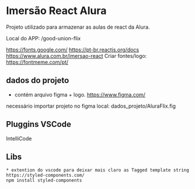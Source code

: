 # Imersão React Alura

Projeto utilizado para armazenar as aulas de react da Alura.

Local do APP: /good-union-flix

https://fonts.google.com/
https://pt-br.reactjs.org/docs
https://www.alura.com.br/imersao-react
Criar fontes/logo: https://fontmeme.com/pt/

## dados do projeto
 * contém arquivo figma + logo.
https://www.figma.com/

necessário importar projeto no figma local: dados_projeto/AluraFlix.fig

## Pluggins VSCode
IntelliCode

## Libs
    * extention do vscode para deixar mais claro as Tagged template string
    https://styled-components.com/
    npm install styled-components
        